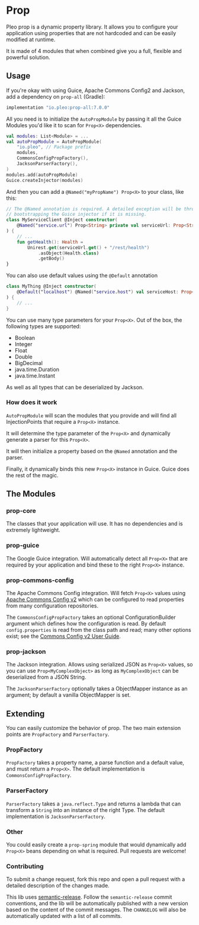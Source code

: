 # Prop 

Pleo prop is a dynamic property library. It allows you to configure your application using properties that are not hardcoded and can be easily modified at runtime.

It is made of 4 modules that when combined give you a full, flexible and powerful solution.

## Usage

If you're okay with using Guice, Apache Commons Config2 and Jackson, add a dependency on `prop-all` (Gradle):

```groovy
implementation "io.pleo:prop-all:7.0.0"
```

All you need is to initialize the `AutoPropModule` by passing it all the Guice Modules you'd like it to scan for `Prop<X>` dependencies.

```kotlin
val modules: List<Module> = ...
val autoPropModule = AutoPropModule(
    "io.pleo", // Package prefix
    modules,
    CommonsConfigPropFactory(),
    JacksonParserFactory(),
)
modules.add(autoPropModule)
Guice.createInjector(modules)
```

And then you can add a `@Named("myPropName") Prop<X>` to your class, like this:

```kotlin
// The @Named annotation is required. A detailed exception will be thrown when 
// bootstrapping the Guice injector if it is missing.
class MyServiceClient @Inject constructor(
    @Named("service.url") Prop<String> private val serviceUrl: Prop<String>
) {
    // ...
    fun getHealth(): Health =
        Unirest.get(serviceUrl.get() + "/rest/health")
            .asObject(Health.class)
            .getBody()
}
```

You can also use default values using the `@Default` annotation

```kotlin
class MyThing @Inject constructor(
    @Default("localhost") @Named("service.host") val serviceHost: Prop<String>
) {
    // ...
}
```

You can use many type parameters for your `Prop<X>`. Out of the box, the following types are supported:

* Boolean
* Integer
* Float
* Double
* BigDecimal
* java.time.Duration
* java.time.Instant

As well as all types that can be deserialized by Jackson.

### How does it work

`AutoPropModule` will scan the modules that you provide and will find all InjectionPoints that require a `Prop<X>` instance. 

It will determine the type parameter of the `Prop<X>` and dynamically generate a parser for this `Prop<X>`.

It will then initialize a property based on the `@Named` annotation and the parser.

Finally, it dynamically binds this new `Prop<X>` instance in Guice. Guice does the rest of the magic. 

## The Modules

### prop-core

The classes that your application will use. It has no dependencies and is extremely lightweight.

### prop-guice

The Google Guice integration. Will automatically detect all `Prop<X>` that are required by your application and bind these to the right `Prop<X>` instance.

### prop-commons-config

The Apache Commons Config integration. Will fetch `Prop<X>` values using [Apache Commons Config v2](https://commons.apache.org/proper/commons-configuration) which can be configured to read properties from many configuration repositories.

The `CommonsConfigPropFactory` takes an optional ConfigurationBuilder argument which defines how the configuration
is read. By default `config.properties` is read from the class path and read; many other options exist; see the [Commons Config v2 User Guide](https://commons.apache.org/proper/commons-configuration/userguide/user_guide.html).

### prop-jackson

The Jackson integration. Allows using serialized JSON as `Prop<X>` values, so you can use `Prop<MyComplexObject>` as long as `MyComplexObject` can be deserialized from a JSON String.

The `JacksonParserFactory` optionally takes a ObjectMapper instance as an argument; by default a vanilla ObjectMapper is set.

## Extending

You can easily customize the behavior of prop. The two main extension points are `PropFactory` and `ParserFactory`.

### PropFactory

`PropFactory` takes a property name, a parse function and a default value, and must return a `Prop<X>`. The default implementation is `CommonsConfigPropFactory`.

### ParserFactory

`ParserFactory` takes a `java.reflect.Type` and returns a lambda that can transform a `String` into an instance of the right Type. The default implementation is `JacksonParserFactory`.

### Other

You could easily create a `prop-spring` module that would dynamically add `Prop<X>` beans depending on what is required. Pull requests are welcome!

### Contributing

To submit a change request, fork this repo and open a pull request with a detailed description of the changes made.

This lib uses [semantic-release](https://github.com/semantic-release/semantic-release). Follow the `semantic-release` commit conventions, and the lib will be automatically published with a new version based on the content of the commit messages. 
The `CHANGELOG` will also be automatically updated with a list of all commits.   
 
